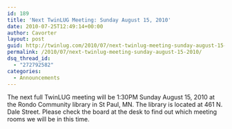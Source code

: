 ```yaml
---
id: 189
title: 'Next TwinLUG Meeting: Sunday August 15, 2010'
date: 2010-07-25T12:49:14+00:00
author: Cavorter
layout: post
guid: http://twinlug.com/2010/07/next-twinlug-meeting-sunday-august-15-2010/
permalink: /2010/07/next-twinlug-meeting-sunday-august-15-2010/
dsq_thread_id:
  - "272792582"
categories:
  - Announcements
---
```

The next full TwinLUG meeting will be 1:30PM Sunday August 15, 2010 at the Rondo Community library in St Paul, MN. The library is located at 461 N. Dale Street. Please check the board at the desk to find out which meeting rooms we will be in this time.
